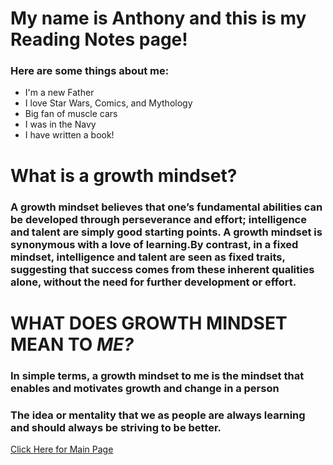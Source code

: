 # My name is Anthony and this is my Reading Notes page! 
### Here are some things about me:
* I'm a new Father 
* I love Star Wars, Comics, and Mythology 
* Big fan of muscle cars
* I was in the Navy 
* I have written a book! 

# What is a growth mindset?
### A growth mindset believes that one’s fundamental abilities can be developed through perseverance and effort; intelligence and talent are simply good starting points. A growth mindset is synonymous with a love of learning.By contrast, in a fixed mindset, intelligence and talent are seen as fixed traits, suggesting that success comes from these inherent qualities alone, without the need for further development or effort.

# WHAT DOES GROWTH MINDSET MEAN TO *ME?*
### In simple terms, a growth mindset to me is the mindset that enables and motivates growth and change in a person 
### The idea or mentality that we as people are always learning and should always be striving to be better. 


[Click Here for Main Page](https://ochoaap.github.io/)
